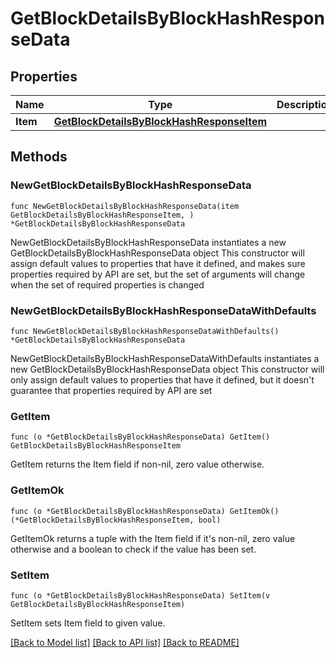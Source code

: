 # GetBlockDetailsByBlockHashResponseData

## Properties

Name | Type | Description | Notes
------------ | ------------- | ------------- | -------------
**Item** | [**GetBlockDetailsByBlockHashResponseItem**](GetBlockDetailsByBlockHashResponseItem.md) |  | 

## Methods

### NewGetBlockDetailsByBlockHashResponseData

`func NewGetBlockDetailsByBlockHashResponseData(item GetBlockDetailsByBlockHashResponseItem, ) *GetBlockDetailsByBlockHashResponseData`

NewGetBlockDetailsByBlockHashResponseData instantiates a new GetBlockDetailsByBlockHashResponseData object
This constructor will assign default values to properties that have it defined,
and makes sure properties required by API are set, but the set of arguments
will change when the set of required properties is changed

### NewGetBlockDetailsByBlockHashResponseDataWithDefaults

`func NewGetBlockDetailsByBlockHashResponseDataWithDefaults() *GetBlockDetailsByBlockHashResponseData`

NewGetBlockDetailsByBlockHashResponseDataWithDefaults instantiates a new GetBlockDetailsByBlockHashResponseData object
This constructor will only assign default values to properties that have it defined,
but it doesn't guarantee that properties required by API are set

### GetItem

`func (o *GetBlockDetailsByBlockHashResponseData) GetItem() GetBlockDetailsByBlockHashResponseItem`

GetItem returns the Item field if non-nil, zero value otherwise.

### GetItemOk

`func (o *GetBlockDetailsByBlockHashResponseData) GetItemOk() (*GetBlockDetailsByBlockHashResponseItem, bool)`

GetItemOk returns a tuple with the Item field if it's non-nil, zero value otherwise
and a boolean to check if the value has been set.

### SetItem

`func (o *GetBlockDetailsByBlockHashResponseData) SetItem(v GetBlockDetailsByBlockHashResponseItem)`

SetItem sets Item field to given value.



[[Back to Model list]](../README.md#documentation-for-models) [[Back to API list]](../README.md#documentation-for-api-endpoints) [[Back to README]](../README.md)


